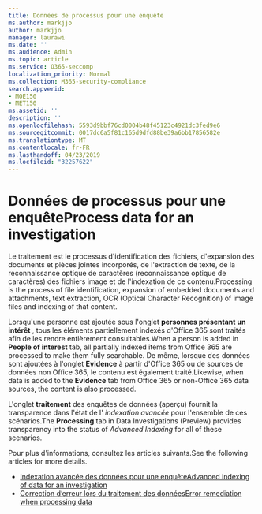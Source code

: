 ```yaml
---
title: Données de processus pour une enquête
ms.author: markjjo
author: markjjo
manager: laurawi
ms.date: ''
ms.audience: Admin
ms.topic: article
ms.service: O365-seccomp
localization_priority: Normal
ms.collection: M365-security-compliance
search.appverid:
- MOE150
- MET150
ms.assetid: ''
description: ''
ms.openlocfilehash: 5593d9bbf76cd0004b48f45123c4921dc3fed9e6
ms.sourcegitcommit: 0017dc6a5f81c165d9dfd88be39a6bb17856582e
ms.translationtype: MT
ms.contentlocale: fr-FR
ms.lasthandoff: 04/23/2019
ms.locfileid: "32257622"
---
```

# <a name="process-data-for-an-investigation"></a><span data-ttu-id="3889b-102">Données de processus pour une enquête</span><span class="sxs-lookup"><span data-stu-id="3889b-102">Process data for an investigation</span></span>

<span data-ttu-id="3889b-103">Le traitement est le processus d'identification des fichiers, d'expansion des documents et pièces jointes incorporés, de l'extraction de texte, de la reconnaissance optique de caractères (reconnaissance optique de caractères) des fichiers image et de l'indexation de ce contenu.</span><span class="sxs-lookup"><span data-stu-id="3889b-103">Processing is the process of file identification, expansion of embedded documents and attachments, text extraction, OCR (Optical Character Recognition) of image files and indexing of that content.</span></span>  

<span data-ttu-id="3889b-104">Lorsqu'une personne est ajoutée sous l'onglet **personnes présentant un intérêt** , tous les éléments partiellement indexés d'Office 365 sont traités afin de les rendre entièrement consultables.</span><span class="sxs-lookup"><span data-stu-id="3889b-104">When a person is added in **People of interest** tab, all partially indexed items from Office 365 are processed to make them fully searchable.</span></span>  <span data-ttu-id="3889b-105">De même, lorsque des données sont ajoutées à l'onglet **Evidence** à partir d'Office 365 ou de sources de données non Office 365, le contenu est également traité.</span><span class="sxs-lookup"><span data-stu-id="3889b-105">Likewise, when data is added to the **Evidence** tab from Office 365 or non-Office 365 data sources, the content is also processed.</span></span>

<span data-ttu-id="3889b-106">L'onglet **traitement** des enquêtes de données (aperçu) fournit la transparence dans l'état de l' *indexation avancée* pour l'ensemble de ces scénarios.</span><span class="sxs-lookup"><span data-stu-id="3889b-106">The **Processing** tab in Data Investigations (Preview) provides transparency into the status of *Advanced Indexing* for all of these scenarios.</span></span>

<span data-ttu-id="3889b-107">Pour plus d'informations, consultez les articles suivants.</span><span class="sxs-lookup"><span data-stu-id="3889b-107">See the following articles for more details.</span></span>

- [<span data-ttu-id="3889b-108">Indexation avancée des données pour une enquête</span><span class="sxs-lookup"><span data-stu-id="3889b-108">Advanced indexing of data for an investigation</span></span>](index-data-people-of-interest.md)
- [<span data-ttu-id="3889b-109">Correction d’erreur lors du traitement des données</span><span class="sxs-lookup"><span data-stu-id="3889b-109">Error remediation when processing data</span></span>](error-remediation.md)
